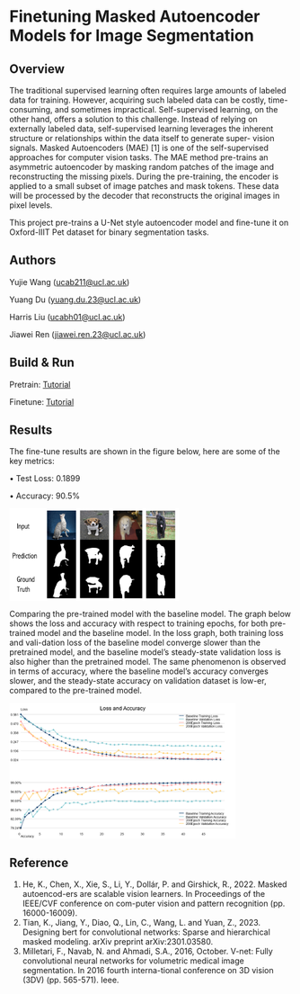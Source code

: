 # Finetuning Masked Autoencoder Models for Image Segmentation

## Overview
The traditional supervised learning often requires large amounts of labeled data for training. However, acquiring such labeled data can be costly, time-consuming, and sometimes impractical. Self-supervised learning, on the other hand, offers a solution to this challenge. Instead of relying on externally labeled data, self-supervised learning leverages the inherent structure or relationships within the data itself to generate super- vision signals. Masked Autoencoders (MAE) [1] is one of the self-supervised approaches for computer vision tasks. The MAE method pre-trains an asymmetric autoencoder by masking random patches of the image and reconstructing the missing pixels. During the pre-training, the encoder is applied to a small subset of image patches and mask tokens. These data will be processed by the decoder that reconstructs the original images in pixel levels.

This project pre-trains a U-Net style autoencoder model and fine-tune it on Oxford-IIIT Pet dataset for binary segmentation tasks. 

## Authors
Yujie Wang (ucab211@ucl.ac.uk)  

Yuang Du (yuang.du.23@ucl.ac.uk)    

Harris Liu (ucabh01@ucl.ac.uk)  

Jiawei Ren (jiawei.ren.23@ucl.ac.uk)

## Build & Run

Pretrain: [Tutorial](https://github.com/Christol-Jalen/mae-segmentation/blob/main/finetune/README.md)

Finetune: [Tutorial](https://github.com/Christol-Jalen/mae-segmentation/blob/main/pretrain/README.md)


## Results

The fine-tune results are shown in the figure below,  here are some of the key metrics:

• Test Loss: 0.1899

• Accuracy: 90.5%

<div style="display: flex; justify-content: space-between;">
  <img src="./images/result1.png" alt="Image" style="width: 60%;"/>
</div>

Comparing the pre-trained model with the baseline model.
The graph below shows the loss and accuracy with respect to training epochs, for both pre-trained model and the baseline model. In the loss graph, both training loss and vali-dation loss of the baseline model converge slower than the pretrained model, and the baseline model’s steady-state validation loss is also higher than the pretrained model. The same phenomenon is observed in terms of accuracy, where the baseline model’s accuracy converges slower, and the steady-state accuracy on validation dataset is low-er, compared to the pre-trained model.

<div style="display: flex; justify-content: space-between;">
  <img src="./images/result2.jpg" alt="Image" style="width: 80%;"/>
</div>

## Reference

1.	He, K., Chen, X., Xie, S., Li, Y., Dollár, P. and Girshick, R., 2022. Masked autoencod-ers are scalable vision learners. In Proceedings of the IEEE/CVF conference on com-puter vision and pattern recognition (pp. 16000-16009).
2.	Tian, K., Jiang, Y., Diao, Q., Lin, C., Wang, L. and Yuan, Z., 2023. Designing bert for convolutional networks: Sparse and hierarchical masked modeling. arXiv preprint arXiv:2301.03580.
3.	Milletari, F., Navab, N. and Ahmadi, S.A., 2016, October. V-net: Fully convolutional neural networks for volumetric medical image segmentation. In 2016 fourth interna-tional conference on 3D vision (3DV) (pp. 565-571). Ieee.
